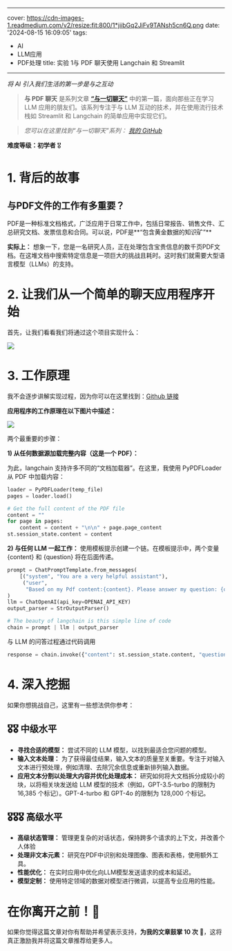 
---
cover: https://cdn-images-1.readmedium.com/v2/resize:fit:800/1*jiibGq2JiFv9TANsh5cn6Q.png
date: '2024-08-15 16:09:05'
tags:
  - AI
  - LLM应用
  - PDF处理
title: 实验 1与 PDF 聊天使用 Langchain 和 Streamlit

---


*将 AI 引入我们生活的第一步是与之互动*

> **与 PDF 聊天** 是系列文章 [**“与一切聊天”**](https://github.com/S0NM/chat-with-everything/) 中的第一篇，面向那些正在学习 LLM 应用的朋友们。该系列专注于与 LLM 互动的技术，并在使用流行技术栈如 Streamlit 和 Langchain 的简单应用中实现它们。

> *您可以在这里找到“与一切聊天”系列： [我的 GitHub](https://github.com/S0NM/chat-with-everything)*

**难度等级：初学者** 🎖️

# 1. 背后的故事

## 与PDF文件的工作有多重要？

PDF是一种标准文档格式，广泛应用于日常工作中，包括日常报告、销售文件、汇总研究文档、发票信息和合同。可以说，PDF是**“包含黄金数据的知识矿”**



**实际上：** 想象一下，您是一名研究人员，正在处理包含宝贵信息的数千页PDF文档。在这堆文档中搜索特定信息是一项巨大的挑战且耗时。这时我们就需要大型语言模型（LLMs）的支持。

# 2. 让我们从一个简单的聊天应用程序开始

首先，让我们看看我们将通过这个项目实现什么：

![](https://cdn-images-1.readmedium.com/v2/resize:fit:800/1*7cmVyy-Br-qzseGsnhcPxA.gif)

# 3. 工作原理

我不会逐步讲解实现过程，因为你可以在这里找到：[Github 链接](https://github.com/S0NM/chat-with-everything/tree/main/chat-with-pdf)

**应用程序的工作原理在以下图片中描述：**

![](https://cdn-images-1.readmedium.com/v2/resize:fit:800/1*vryZbthoMMriUIrSrLLKfg.png)

两个最重要的步骤：

**1) 从任何数据源加载完整内容（这是一个 PDF）：**

为此，langchain 支持许多不同的“文档加载器”。在这里，我使用 PyPDFLoader 从 PDF 中加载内容：


```python
loader = PyPDFLoader(temp_file)  
pages = loader.load()

# Get the full content of the PDF file  
content = ""  
for page in pages:  
    content = content + "\n\n" + page.page_content  
st.session_state.content = content
```
**2) 与任何 LLM 一起工作：** 使用模板提示创建一个链。在模板提示中，两个变量 {content} 和 {question} 将在后面传递。


```python
prompt = ChatPromptTemplate.from_messages(  
    [("system", "You are a very helpful assistant"),  
     ("user",  
      "Based on my Pdf content:{content}. Please answer my question: {question}. Please use the language that I used in the question")]  
)  
llm = ChatOpenAI(api_key=OPENAI_API_KEY)  
output_parser = StrOutputParser()

# The beauty of langchain is this simple line of code  
chain = prompt | llm | output_parser
```
与 LLM 的问答过程通过代码调用


```python
response = chain.invoke({"content": st.session_state.content, "question": question})
```

# 4. 深入挖掘

如果你想挑战自己，这里有一些想法供你参考：

## 🎖️🎖️ 中级水平

* **寻找合适的模型：** 尝试不同的 LLM 模型，以找到最适合您问题的模型。
* **输入文本处理：** 为了获得最佳结果，输入文本的质量至关重要。专注于对输入文本进行预处理，例如清理、去除冗余信息或重新排列输入数据。
* **应用文本分割以处理大内容并优化处理成本：** 研究如何将大文档拆分成较小的块，以将相关块发送给 LLM 模型的技术（例如，GPT-3.5-turbo 的限制为 16,385 个标记）。GPT-4-turbo 和 GPT-4o 的限制为 128,000 个标记。

## 🎖️🎖️🎖️ 高级水平

* **高级状态管理：** 管理更复杂的对话状态，保持跨多个请求的上下文，并改善个人体验
* **处理非文本元素：** 研究在PDF中识别和处理图像、图表和表格，使用额外工具。
* **性能优化：** 在实时应用中优化向LLM模型发送请求的成本和延迟。
* **模型定制：** 使用特定领域的数据对模型进行微调，以提高专业应用的性能。

# 在你离开之前！🤟

如果你觉得这篇文章对你有帮助并希望表示支持，**为我的文章鼓掌 10 次** 👏，这将真正激励我并将这篇文章推荐给更多人。
